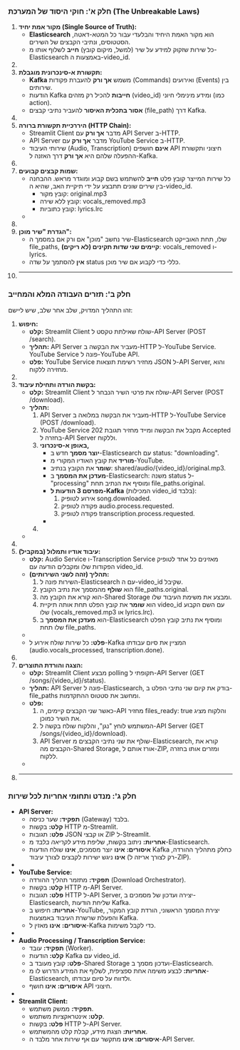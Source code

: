 ### **חלק א': חוקי היסוד של המערכת (The Unbreakable Laws)**

1. **מקור אמת יחיד (Single Source of Truth):**  
   * **Elasticsearch** הוא מקור האמת היחיד והבלעדי עבור כל המטא-דאטה, הסטטוסים, ונתיבי הקבצים של השירים.  
   * כל שירות שזקוק למידע על שיר (למשל, מיקום קובץ) **חייב** לשלוף אותו מ-Elasticsearch באמצעות ה-video\_id.  
2.   
3. **תקשורת א-סינכרונית מוגבלת:**  
   * **Kafka** משמש **אך ורק** להעברת פקודות (Commands) ואירועים (Events) בין שירותים.  
   * הודעות Kafka **חייבות** להכיל רק מזהים (video\_id) ומידע מינימלי חיוני (כמו action).  
   * **אסור בתכלית האיסור** להעביר נתיבי קבצים (file\_path) דרך Kafka.  
4.   
5. **היררכיית תקשורת ברורה (HTTP Chain):**  
   * Streamlit Client מדבר **אך ורק** עם API Server ב-HTTP.  
   * API Server מדבר **אך ורק** עם YouTube Service ב-HTTP.  
   * שירותי העיבוד (Audio, Transcription) **אינם** חושפים API חיצוני ותקשורת ההפעלה שלהם היא **אך ורק** דרך האזנה ל-Kafka.  
6.   
7. **שמות קבצים קבועים:**  
   * כל שירות המייצר קובץ פלט **חייב** להשתמש בשם קבוע ומוגדר מראש. ההבחנה בין שירים שונים תתבצע על ידי תיקיית האב, שהיא ה-video\_id.  
     * קובץ מקור: original.mp3  
     * קובץ ללא שירה: vocals\_removed.mp3  
     * קובץ כתוביות: lyrics.lrc  
   *   
8.   
9. **הגדרת "שיר מוכן":**  
   * שיר נחשב "מוכן" אם ורק אם במסמך ה-Elasticsearch שלו, תחת האובייקט file\_paths, **קיימים שני שדות תקינים (לא ריקים)**: vocals\_removed ו-lyrics.  
   * **אין** להסתמך על שדה status כללי כדי לקבוע אם שיר מוכן.  
10.   
    ---

### **חלק ב': תזרים העבודה המלא והמחייב**

זהו התהליך המדויק, שלב אחר שלב, שיש ליישם:

1. **חיפוש:**  
   * **קלט:** Streamlit Client שולח שאילתת טקסט ל-API Server (POST /search).  
   * **תהליך:** API Server מעביר את הבקשה ב-HTTP ל-YouTube Service. YouTube Service פונה ל-YouTube API.  
   * **פלט:** YouTube Service מחזיר רשימת תוצאות JSON ל-API Server, והוא מחזירה ללקוח.  
2.   
3. **בקשת הורדה ותחילת עיבוד:**  
   * **קלט:** Streamlit Client שולח את פרטי השיר הנבחר ל-API Server (POST /download).  
   * **תהליך:**  
     1. API Server מעביר את הבקשה במלואה ב-HTTP ל-YouTube Service (POST /download).  
     2. YouTube Service מקבל את הבקשה ומייד מחזיר תגובת 202 Accepted בחזרה ל-API Server וללקוח.  
     3. **באופן א-סינכרוני,**   
        * **יוצר מסמך** חדש ב-Elasticsearch עם status: "downloading".  
        * **מוריד** את קובץ האודיו המקורי מ-YouTube.  
        * **שומר** את הקובץ בנתיב: shared/audio/{video\_id}/original.mp3.  
        * **מעדכן את המסמך** ב-Elasticsearch: משנה status ל-"processing" ומוסיף את הנתיב תחת file\_paths.original.  
        * **מפרסם 3 הודעות ל-Kafka** (המכילות video\_id בלבד):  
          1. אירוע לטופיק song.downloaded.  
          2. פקודה לטופיק audio.process.requested.  
          3. פקודה לטופיק transcription.process.requested.  
        *   
     4.   
   *   
4.   
5. **עיבוד אודיו ותמלול (במקביל):**  
   * **קלט:** Audio Service ו-Transcription Service מאזינים כל אחד לטופיק הפקודות שלו ומקבלים הודעה עם video\_id.  
   * **תהליך (זהה לשני השירותים):**  
     1. השירות פונה ל-Elasticsearch עם ה-video\_id שקיבל.  
     2. הוא **שולף** מהמסמך את נתיב הקובץ file\_paths.original.  
     3. הוא קורא את הקובץ מה-Shared Storage ומבצע את משימת העיבוד שלו.  
     4. הוא **שומר** את קובץ הפלט תחת אותה תיקיית video\_id עם השם הקבוע שלו (vocals\_removed.mp3 או lyrics.lrc).  
     5. הוא **מעדכן את המסמך** ב-Elasticsearch ומוסיף את נתיב קובץ הפלט שלו תחת file\_paths.  
   *   
   * **פלט:** כל שירות שולח אירוע ל-Kafka המציין את סיום עבודתו (audio.vocals\_processed, transcription.done).  
6.   
7. **הצגה והורדת התוצרים:**  
   * **קלט:** Streamlit Client מבצע polling תקופתי ל-API Server (GET /songs/{video\_id}/status).  
   * **תהליך:** API Server פונה ל-Elasticsearch, בודק את קיום שני נתיבי הפלט ב-file\_paths ומחשב את סטטוס ההתקדמות.  
   * **פלט:**  
     1. כאשר שני הקבצים קיימים, ה-API מחזיר files\_ready: true והלקוח מציג את השיר כמוכן.  
     2. המשתמש לוחץ "נגן", והלקוח שולח בקשה ל-API Server (GET /songs/{video\_id}/download).  
     3. API Server שולף את שני נתיבי הקבצים מ-Elasticsearch, קורא את הקבצים מה-Shared Storage, אורז אותם ל-ZIP, ומזרים אותו בחזרה ללקוח.  
   *   
8.   
   ---

### **חלק ג': מנדט ותחומי אחריות לכל שירות**

* **API Server:**  
  * **תפקיד:** שער כניסה (Gateway) בלבד.  
  * **קלט:** בקשות HTTP מ-Streamlit.  
  * **פלט:** תגובות JSON או קבצי ZIP ל-Streamlit.  
  * **אחריות:** ניתוב בקשות, שליפת מידע *לקריאה בלבד* מ-Elasticsearch.  
  * **איסורים:** **אינו** יוצר מסמכים, **אינו** שולח הודעות Kafka כחלק מתהליך ההורדה, **אינו** ניגש ישירות לקבצים לצורך עיבוד (רק לצורך אריזה ל-ZIP).  
*   
* **YouTube Service:**  
  * **תפקיד:** מתזמר תהליך ההורדה (Download Orchestrator).  
  * **קלט:** בקשות HTTP מ-API Server.  
  * **פלט:** תגובות HTTP ל-API Server, יצירה ועדכון של מסמכים ב-Elasticsearch, שליחת הודעות Kafka.  
  * **אחריות:** חיפוש ב-YouTube, יצירת המסמך הראשוני, הורדת קובץ המקור, והפעלת שרשרת העיבוד באמצעות Kafka.  
  * **איסורים:** **אינו** מאזין ל-Kafka כדי לקבל משימות.  
*   
* **Audio Processing / Transcription Service:**  
  * **תפקיד:** עובד (Worker).  
  * **קלט:** הודעות Kafka עם video\_id.  
  * **פלט:** קובץ מעובד ב-Shared Storage ועדכון מסמך ב-Elasticsearch.  
  * **אחריות:** לבצע משימה אחת ספציפית, לשלוף את המידע הדרוש לו מ-Elasticsearch, ולדווח על סיום עבודתו.  
  * **איסורים:** **אינו** חושף API חיצוני.  
*   
* **Streamlit Client:**  
  * **תפקיד:** ממשק משתמש.  
  * **קלט:** אינטראקציות משתמש.  
  * **פלט:** בקשות HTTP ל-API Server.  
  * **אחריות:** הצגת מידע, קבלת קלט מהמשתמש.  
  * **איסורים:** **אינו** מתקשר עם אף שירות אחר מלבד ה-API Server.

